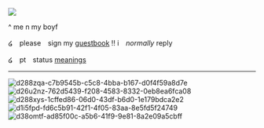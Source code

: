 ![](https://media.discordapp.net/attachments/1176403450297327617/1226199986266443796/0a29714d267c993a6815e857018c4d7b-removebg-preview_1.png?ex=6623e6ba&is=661171ba&hm=43be442e0ac323102a395a3b4ad6e06bb7c9a674c330c4fb34dede5e87e53f5d&=&format=webp&quality=lossless&width=703&height=537)

^ me n my boyf 

໒　please　sign my [guestbook](https://negansmith.123guestbook.com/) !! i　*normally* reply 

໒　pt　status [meanings](https://rentry.co/causticsoda)

*** 

![d288zqa-c7b9545b-c5c8-4bba-b167-d0f4f59a8d7e](https://github.com/lyekisses/lyekisses/assets/148398223/ba3bd1db-7e8a-4801-8ae7-4b5824171ddd)
 ![d26u2nz-762d5439-f208-4583-8332-0eb8ea6fca08](https://github.com/lyekisses/lyekisses/assets/148398223/4a08ab25-ef77-4c74-9f6a-e113e948709d) ![d288xys-1cffed86-06d0-43df-b6d0-1e179bdca2e2](https://github.com/lyekisses/lyekisses/assets/148398223/3232494b-2c56-4596-b8d5-6f8053c19d6f) ![d1i5fpd-fd6c5b91-42f1-4f05-83aa-8e5fd5f24749](https://github.com/lyekisses/lyekisses/assets/148398223/c762054b-b1f8-4e74-bb8a-a819a7089e87) ![d38omtf-ad85f00c-a5b6-41f9-9e81-8a2e09a5cbff](https://github.com/lyekisses/lyekisses/assets/148398223/98eefb54-3011-462a-8101-2842786134df)





















